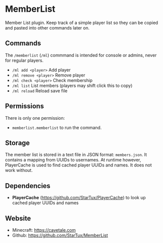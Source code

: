 # MemberList

Member List plugin. Keep track of a simple player list so they can be
copied and pasted into other commands later on.

## Commands

The `/memberlist` (`/ml`) commmand is intended for console or admins,
never for regular players.

- `/ml add <player>` Add player
- `/ml remove <player>` Remove player
- `/ml check <player>` Check membership
- `/ml list` List members (players may shift click this to copy)
- `/ml reload` Reload save file

## Permissions

There is only one permission:

- `memberlist.memberlist` to run the command.

## Storage

The member list is stored in a text file in JSON format:
`members.json`.  It contains a mapping from UUIDs to usernames.  At
runtime however, PlayerCache is used to find cached player UUIDs and
names.  It does not work without.

## Dependencies

- **PlayerCache** (<https://github.com/StarTux/PlayerCache>) to
    look up cached player UUIDs and names

## Website

- Minecraft: <https://cavetale.com>
- Github: <https://github.com/StarTux/MemberList>
